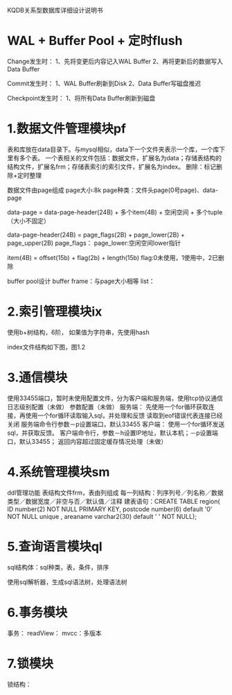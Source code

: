 KQDB关系型数据库详细设计说明书

# WAL + Buffer Pool + 定时flush

Change发生时：
1、先将变更后内容记入WAL Buffer
2、再将更新后的数据写入Data Buffer

Commit发生时：
1、WAL Buffer刷新到Disk
2、Data Buffer写磁盘推迟

Checkpoint发生时：
1、将所有Data Buffer刷新到磁盘

# 1.数据文件管理模块pf

表和库放在data目录下。与mysql相似，data下一个文件夹表示一个库，一个库下里有多个表。
一个表相关的文件包括：数据文件，扩展名为data；存储表结构的结构文件，扩展名frm；存储表索引的索引文件，扩展名为index。
删除：标记删除+定时整理

数据文件由page组成
page大小:8k
page种类：文件头page(0号page)、data-page

data-page = data-page-header(24B) + 多个item(4B) + 空闲空间 + 多个tuple（大小不固定）

data-page-header(24B) = page_flags(2B) + page_lower(2B) + page_upper(2B)
page_flags：
page_lower:空闲空间lower指针

item(4B) = offset(15b) + flag(2b) + length(15b)
flag:0未使用，1使用中，2已删除



buffer pool设计
buffer frame：与page大小相等
list：

# 2.索引管理模块ix

使用b+树结构，6阶，
如果值为字符串，先使用hash

index文件结构如下图，图1.2

# 3.通信模块

使用33455端口，暂时未使用配置文件，分为客户端和服务端，使用tcp协议通信
日志级别配置（未做）
参数配置（未做）
服务端：
先使用一个for循环获取连接，再使用一个for循环读取输入sql，并处理和反馈
读取到eof错误代表连接已经关闭
服务端命令行参数－p设置端口，默认33455
客户端：
使用一个for循环发送sql，并获取反馈。
客户端命令行，参数－h设置IP地址，默认本机；－p设置端口，默认33455；
返回内容超过固定缓存情况处理（未做）

# 4.系统管理模块sm

ddl管理功能
表结构文件frm，表由列组成
每一列结构：列序列号／列名称／数据类型／数据宽度／非空与否／默认值／注释
建表语句：CREATE TABLE region(
ID number(2) NOT NULL PRIMARY KEY,
postcode number(6) default '0' NOT NULL unique ,
areaname varchar2(30) default ' ' NOT NULL);

# 5.查询语言模块ql

sql结构体：sql种类，表，条件，排序

使用sql解析器，生成sql语法树，处理语法树

# 6.事务模块

事务：
readView：
mvcc：多版本

# 7.锁模块

锁结构：
